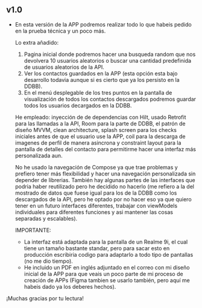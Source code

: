 v1.0
--------------

- En esta versión de la APP podremos realizar todo lo que habeis pedido en la prueba técnica y un poco más.

  Lo extra añadido:

  1) Pagina inicial donde podremos hacer una busqueda random que nos devolvera 10 usuarios aleatorios o buscar una cantidad predefinida de usuarios aleatorios de la API.
  2) Ver los contactos guardados en la APP (esta opción esta bajo desarrollo todavia aunque si es cierto que ya los persisto en la DDBB).
  3) En el menú desplegable de los tres puntos en la pantalla de visualización de todos los contactos descargados podremos guardar todos los usuarios decargados en la DDBB.
 
  He empleado: inyección de de dependencias con Hilt, usado Retrofit para las llamadas a la API, Room para la parte de DDBB, el patrón de diseño MVVM, clean architecture, splash screen para los checks iniciales antes de que el usuario use la APP, coil para la descarga de imagenes de perfil de manera asincrona
  y constraint layout para la pantalla de detalles del contacto para permitirme hacer una interfaz más personalizada aun. 

  No he usado la navegación de Compose ya que trae problemas y prefiero tener más flexibilidad y hacer una navegación personalizada sin depender de librerias. También hay algunas partes de las interfaces que podria haber reutilizado pero he decidido no hacerlo (me refiero a la del mostrado de datos que
  fuese igual para los de la DDBB como los descargados de la API, pero he optado por no hacer eso ya que quiero tener en un futuro interfaces diferentes, trabajar con viewModels individuales para diferentes funciones y asi mantener las cosas separadas y escalables).
 
  IMPORTANTE:

  - La interfaz está adaptada para la pantalla de un Realme 9i, el cual tiene un tamaño bastante standar, pero para sacar esto en producción escribiria codigo para adaptarlo a todo tipo de pantallas (no me dio tiempo).
  - He incluido un PDF en inglés adjuntado en el correo con mi diseño inicial de la APP para que veais un poco parte de mi proceso de creación de APPs (Figma tambien se usarlo también, pero aquí me habeis dado ya los deberes hechos).
 

¡Muchas gracias por tu lectura!
